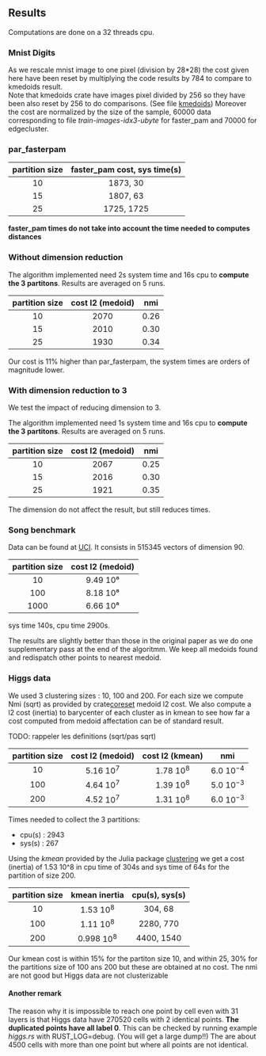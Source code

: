 ## Results

Computations are done on a 32 threads cpu.

### Mnist Digits

As we rescale mnist image to one pixel (division by 28*28) the cost given here have been reset by
multiplying the code results by 784 to compare to kmedoids result.  
Note that  kmedoids crate have images pixel divided by 256
so they have been also reset by 256 to do comparisons. (See file [kmedoids](https://github.com/kno10/rust-kmedoids/blob/main/examples/mnist-kmedoids.rs))
Moreover the cost are normalized by the size of the sample, 60000 data corresponding to file *train-images-idx3-ubyte* for faster_pam and 70000 for edgecluster.

### par_fasterpam

| partition size | faster_pam cost, sys time(s) |
| :------------: | :--------------------------: |
|       10       |           1873, 30           |
|       15       |           1807, 63           |
|       25       |          1725, 1725          |


**faster_pam times do not take into account the time needed to computes distances**

### Without dimension reduction


The algorithm implemented need 2s system time and 16s cpu to **compute the 3 partitons**.
Results are averaged on 5 runs.


| partition size | cost l2 (medoid) |  nmi  |
| :------------: | :--------------: | :---: |
|       10       |       2070       | 0.26  |
|       15       |       2010       | 0.30  |
|       25       |       1930       | 0.34  |

Our cost is 11% higher than par_fasterpam, the system times are orders of magnitude lower.

### With dimension reduction to 3

We test the impact of reducing dimension to 3.

The algorithm implemented need 1s system time and 16s cpu to **compute the 3 partitons**.
Results are averaged on 5 runs.

| partition size | cost l2 (medoid) |  nmi  |
| :------------: | :--------------: | :---: |
|       10       |       2067       | 0.25  |
|       15       |       2016       | 0.30  |
|       25       |       1921       | 0.35  |

The dimension do not affect the result, but still reduces times.
### Song benchmark


Data can be found at [UCI](https://archive.ics.uci.edu/dataset/203/yearpredictionmsd).
It consists in 515345 vectors of dimension 90.

| partition size | cost l2 (medoid) |
| :------------: | :--------------: |
|       10       |     9.49 10⁸     |
|      100       |     8.18 10⁸     |
|      1000      |     6.66 10⁸     |

sys time 140s, cpu time 2900s.

The results are slightly better than those in the original paper as we do one supplementary pass at the end of the algoritmm.
We keep all medoids found and redispatch other points to nearest medoid.

### Higgs data

We used 3 clustering sizes : 10, 100 and 200.
For each size we compute Nmi (sqrt) as provided by  crate[coreset](https://crates.io/crates/coreset) medoid l2 cost.
We also compute a l2 cost (inertia) to barycenter of each cluster as in kmean to see how far a cost computed from medoid affectation can be of standard result.

TODO: rappeler les definitions (sqrt/pas sqrt)

| partition size | cost l2 (medoid) | cost l2 (kmean) |      nmi      |
| :------------: | :--------------: | :-------------: | :-----------: |
|       10       |   5.16  $10^7$   |  1.78 $10^{8}$  | 6.0 $10^{-4}$ |
|      100       |   4.64  $10^7$   |  1.39 $10^{8}$  | 5.0 $10^{-3}$ |
|      200       |   4.52  $10^7$   |  1.31 $10^{8}$  | 6.0 $10^{-3}$ |

Times needed to collect the 3 partitions:
- cpu(s) : 2943
- sys(s) : 267
  
Using the *kmean* provided by the Julia package [clustering](https://juliastats.org/Clustering.jl/stable/algorithms.html) we get a cost (inertia) of 1.53 10^8 in  cpu time of 304s and sys time of 64s for the partition of size 200.


| partition size |  kmean inertia  | cpu(s), sys(s) |
| :------------: | :-------------: | :------------: |
|       10       |  1.53 $10^{8}$  |    304, 68     |
|      100       |  1.11 $10^{8}$  |   2280, 770    | unconverged |
|      200       | 0.998  $10^{8}$ |   4400, 1540   |


Our kmean cost is within 15% for the partiton size 10, and within 25, 30% for the partitions size of 100 ans 200 but these are obtained at no cost. The nmi are not good but Higgs data are not clusterizable

#### Another remark

The reason why it is impossible to reach one point by cell even with 31 layers is that Higgs data have 270520 cells with 2 identical points.
**The duplicated points have all label 0**. This can be checked by running example *higgs.rs* with RUST_LOG=debug. (You will get
a large dump!!) The are about 4500 cells with more than one point but where all points are not identical.